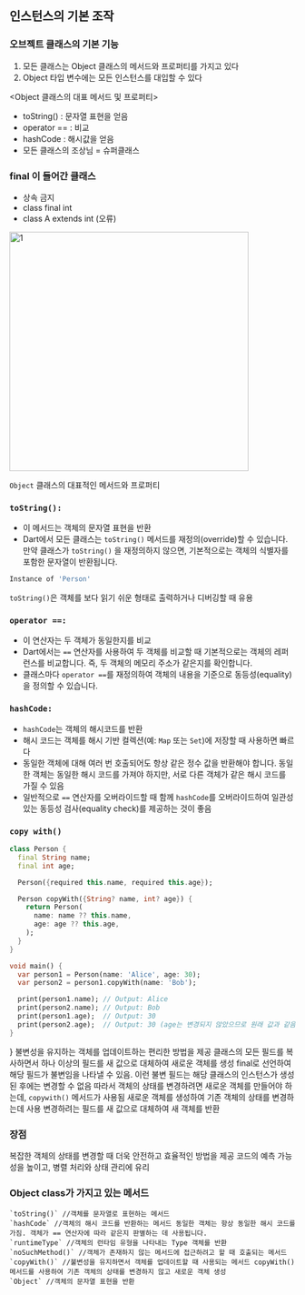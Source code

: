 ## 인스턴스의 기본 조작

### 오브젝트 클래스의 기본 기능

1. 모든 클래스는 Object 클래스의 메서드와 프로퍼티를 가지고 있다
2. Object 타입 변수에는 모든 인스턴스를 대입할 수 있다

<Object 클래스의 대표 메서드 및 프로퍼티>

- toString() : 문자열 표현을 얻음
- operator == : 비교
- hashCode : 해시값을 얻음
- 모든 클래스의 조상님 = 슈퍼클래스

### final 이 들어간 클래스

- 상속 금지
- class final int
- class A extends int (오류)

<img width="421" alt="1" src="https://github.com/jungeun272/TIL/assets/131224099/e13a939d-bb0b-44f9-a34e-f816c894ad44">

`Object` 클래스의 대표적인 메서드와 프로퍼티

### `toString():`
- 이 메서드는 객체의 문자열 표현을 반환
- Dart에서 모든 클래스는 `toString()` 메서드를 재정의(override)할 수 있습니다. 만약 클래스가 `toString()` 을 재정의하지 않으면, 기본적으로는 객체의 식별자를 포함한 문자열이 반환됩니다.
        
```dart
Instance of 'Person'
```
        
`toString()`은 객체를 보다 읽기 쉬운 형태로 출력하거나 디버깅할 때 유용

### `operator ==:`
- 이 연산자는 두 객체가 동일한지를 비교
- Dart에서는 `==` 연산자를 사용하여 두 객체를 비교할 때 기본적으로는 객체의 레퍼런스를 비교합니다. 즉, 두 객체의 메모리 주소가 같은지를 확인합니다.
- 클래스마다 `operator ==`를 재정의하여 객체의 내용을 기준으로 동등성(equality)을 정의할 수 있습니다.
  
### `hashCode:`
- `hashCode`는 객체의 해시코드를 반환
- 해시 코드는 객체를 해시 기반 컬렉션(예: `Map` 또는 `Set`)에 저장할 때 사용하면 빠르다
- 동일한 객체에 대해 여러 번 호출되어도 항상 같은 정수 값을 반환해야 합니다. 동일한 객체는 동일한 해시 코드를 가져야 하지만, 서로 다른 객체가 같은 해시 코드를 가질 수 있음
- 일반적으로 `==` 연산자를 오버라이드할 때 함께 `hashCode`를 오버라이드하여 일관성 있는 동등성 검사(equality check)를 제공하는 것이 좋음
  
### `copy with()`

```dart
class Person {
  final String name;
  final int age;

  Person({required this.name, required this.age});

  Person copyWith({String? name, int? age}) {
    return Person(
      name: name ?? this.name,
      age: age ?? this.age,
    );
  }
}

void main() {
  var person1 = Person(name: 'Alice', age: 30);
  var person2 = person1.copyWith(name: 'Bob');

  print(person1.name); // Output: Alice
  print(person2.name); // Output: Bob
  print(person1.age);  // Output: 30
  print(person2.age);  // Output: 30 (age는 변경되지 않았으므로 원래 값과 같음)
}
```
  }
불변성을 유지하는 객체를 업데이트하는 편리한 방법을 제공
클래스의 모든 필드를 복사하면서 하나 이상의 필드를 새 값으로 대체하여 새로운 객체를 생성
final로 선언하여 해당 필드가 불변임을 나타낼 수 있음. 이런 불변 필드는 해당 클래스의 인스턴스가 생성된 후에는 변경할 수 없음
따라서 객체의 상태를 변경하려면 새로운 객체를 만들어야 하는데, `copywith()` 메서드가 사용됨
새로운 객체를 생성하여 기존 객체의 상태를 변경하는데 사용
변경하려는 필드를 새 값으로 대체하여 새 객체를 반환

### 장점
복잡한 객체의 상태를 변경할 때 더욱 안전하고 효율적인 방법을 제공
코드의 예측 가능성을 높이고, 병렬 처리와 상태 관리에 유리

### Object class가 가지고 있는 메서드

```
`toString()` //객체를 문자열로 표현하는 메서드
`hashCode` //객체의 해시 코드를 반환하는 메서드 동일한 객체는 항상 동일한 해시 코드를 가짐. 객체가 == 연산자에 따라 같은지 판별하는 데 사용됩니다.
`runtimeType` //객체의 런타임 유형을 나타내는 Type 객체를 반환
`noSuchMethod()` //객체가 존재하지 않는 메서드에 접근하려고 할 때 호출되는 메서드
`copyWith()` //불변성을 유지하면서 객체를 업데이트할 때 사용되는 메서드 copyWith() 메서드를 사용하여 기존 객체의 상태를 변경하지 않고 새로운 객체 생성
`Object` //객체의 문자열 표현을 반환

```
